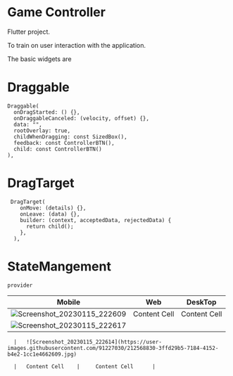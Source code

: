 
# Game Controller

Flutter project. 

To train on user interaction with the application.

The basic widgets are
# Draggable 

 
    Draggable(
      onDragStarted: () {},
      onDraggableCanceled: (velocity, offset) {},
      data: "",
      rootOverlay: true,
      childWhenDragging: const SizedBox(),
      feedback: const ControllerBTN(),
      child: const ControllerBTN()       
    ),
# DragTarget
     DragTarget(
        onMove: (details) {},
        onLeave: (data) {},
        builder: (context, acceptedData, rejectedData) {
          return child();
        },
      ),




# StateMangement
    provider
    



|        Mobile        |        Web        |        DeskTop        |
|     -------------    |   -------------   |    ---------------    |
|    ![Screenshot_20230115_222609](https://user-images.githubusercontent.com/91227030/212568785-c2ddfc63-7cf9-4a9e-9ecb-12dbf1b98c64.jpg) |   Content Cell    |     Content Cell      |
|    ![Screenshot_20230115_222617](https://user-images.githubusercontent.com/91227030/212568823-b418c1f4-23a0-4a05-a909-1d4a328ed9df.jpg)
     
      |   ![Screenshot_20230115_222614](https://user-images.githubusercontent.com/91227030/212568830-3ffd29b5-7184-4152-b4e2-1cc1e4662609.jpg)

      |   Content Cell    |     Content Cell      |
